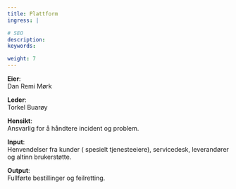 ```yaml
---
title: Plattform
ingress: |

# SEO
description:
keywords:

weight: 7
---
```


**Eier**:  
Dan Remi Mørk

**Leder**:  
Torkel Buarøy

**Hensikt**:  
Ansvarlig for å håndtere incident og problem.

**Input**:  
Henvendelser fra kunder ( spesielt tjenesteeiere), servicedesk, leverandører og altinn brukerstøtte.

**Output**:  
Fullførte bestillinger og feilretting.
